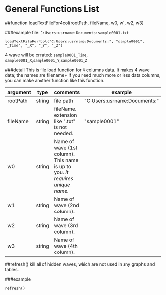General Functions List
====

##function loadTextFileFor4col(rootPath, fileName, w0, w1, w2, w3)

###example
file: `C:Users:usrname:Documents:sample0001.txt`

```
loadTextFileFor4col("C:Users:usrname:Documents:", "sample0001", "_Time", "_X", "_Y", "_Z")
```

4 wave will be created: `sample0001_Time`, `sample0001_X`,`sample0001_Y`,`sample0001_Z`

###detail
This is file load function for 4 columns data.
It makes 4 wave data; the names are filename+
If you need much more or less data columns, you can make another function like this function.

| argument | type | comments | example |
| --- | --- | --- | --- |
| rootPath | string | file path | "C:Users:usrname:Documents:" |
| fileName | string | fileName. extension like ".txt" is not needed. | "sample0001" |
| w0 | string | Name of wave (1st column). This name is up to you. *It requires unique name.* ||
| w1 | string | Name of wave (2nd column).||
| w2 | string | Name of wave (3rd column).||
| w3 | string | Name of wave (4th column).||

##refresh()
kill all of hidden waves, which are not used in any graphs and tables.

###example

```
refresh()
```

